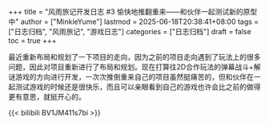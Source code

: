 +++
title = "风雨旅记开发日志 #3 愉快地推翻重来——和伙伴一起测试新的原型中"
author = ["MinkieYume"]
lastmod = 2025-06-18T20:38:41+08:00
tags = ["日志归档", "风雨旅记", "游戏日志"]
categories = ["日志归档"]
draft = false
toc = true
+++

最近重新布局和规划了一下项目的走向，因为之前的项目走向遇到了玩法上的很多问题，因此对项目重新进行了布局和规划。现在打算往2D合作玩法的弹幕战斗+解谜游戏的方向进行开发，一次次推倒重来自己的项目虽然挺痛苦的，但和伙伴在一起测试游戏的时候还是很快乐，而且可以亲眼看到自己的游戏也许会比之前的做得更有意思，就挺开心的。

{{< bilibili BV1JM411s7bi >}}
